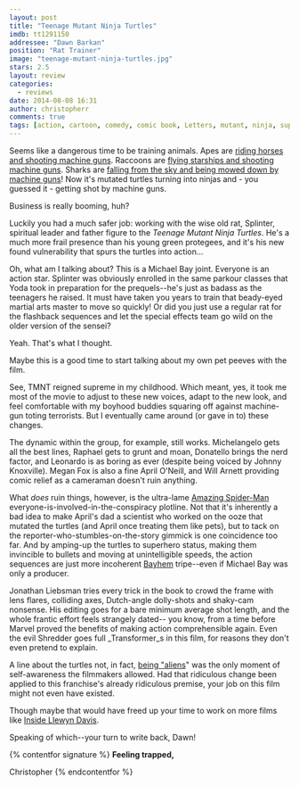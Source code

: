 ```yaml
---
layout: post
title: "Teenage Mutant Ninja Turtles"
imdb: tt1291150
addressee: "Dawn Barkan"
position: "Rat Trainer"
image: "teenage-mutant-ninja-turtles.jpg"
stars: 2.5
layout: review 
categories: 
  - reviews
date: 2014-08-08 16:31
author: christopherr
comments: true
tags: [action, cartoon, comedy, comic book, Letters, mutant, ninja, superhero, teenage, turtles]
---
```

Seems like a dangerous time to be training animals. Apes are [riding horses and shooting machine guns][3]. Raccoons are [flying starships and shooting machine guns][4]. Sharks are [falling from the sky and being mowed down by machine guns][5]! Now it's mutated turtles turning into ninjas and - you guessed it - getting shot by machine guns.

   [3]: /content/2014/7/12/dawn-of-the-planet-of-the-apes.html
   [4]: /content/2014/8/1/guardians-of-the-galaxy.html
   [5]: /content/2013/7/17/sharknado.html

Business is really booming, huh?

Luckily you had a much safer job: working with the wise old rat, Splinter, spiritual leader and father figure to the _Teenage Mutant Ninja Turtles_. He's a much more frail presence than his young green protegees, and it's his new found vulnerability that spurs the turtles into action…

Oh, what am I talking about? This is a Michael Bay joint. Everyone is an action star. Splinter was obviously enrolled in the same parkour classes that Yoda took in preparation for the prequels--he's just as badass as the teenagers he raised. It must have taken you years to train that beady-eyed martial arts master to move so quickly! Or did you just use a regular rat for the flashback sequences and let the special effects team go wild on the older version of the sensei?

Yeah. That's what I thought.

Maybe this is a good time to start talking about my own pet peeves with the film.

See, TMNT reigned supreme in my childhood. Which meant, yes, it took me most of the movie to adjust to these new voices, adapt to the new look, and feel comfortable with my boyhood buddies squaring off against machine-gun toting terrorists. But I eventually came around (or gave in to) these changes. 

The dynamic within the group, for example, still works. Michelangelo gets all the best lines, Raphael gets to grunt and moan, Donatello brings the nerd factor, and Leonardo is as boring as ever (despite being voiced by Johnny Knoxville). Megan Fox is also a fine April O'Neill, and Will Arnett providing comic relief as a cameraman doesn't ruin anything.

What _does_ ruin things, however, is the ultra-lame [Amazing Spider-Man][6] everyone-is-involved-in-the-conspiracy plotline. Not that it's inherently a bad idea to make April's dad a scientist who worked on the ooze that mutated the turtles (and April once treating them like pets), but to tack on the reporter-who-stumbles-on-the-story gimmick is one coincidence too far. And by amping-up the turtles to superhero status, making them invincible to bullets and moving at unintelligible speeds, the action sequences are just more incoherent [Bayhem][7] tripe--even if Michael Bay was only a producer.

   [6]: /content/2012/7/6/the-amazing-spider-man.html
   [7]: https://www.youtube.com/watch?v=2THVvshvq0Q

Jonathan Liebsman tries every trick in the book to crowd the frame with lens flares, colliding axes, Dutch-angle dolly-shots and shaky-cam nonsense. His editing goes for a bare minimum average shot length, and the whole frantic effort feels strangely dated-- you know, from a time before Marvel proved the benefits of making action comprehensible again. Even the evil Shredder goes full _Transformer_s in this film, for reasons they don't even pretend to explain.

A line about the turtles not, in fact, [being "aliens][8]" was the only moment of self-awareness the filmmakers allowed. Had that ridiculous change been applied to this franchise's already ridiculous premise, your job on this film might not even have existed. 

   [8]: http://screenrant.com/teenage-mutan-ninja-turtles-aliens-michael-bay-sandy-160115/

Though maybe that would have freed up your time to work on more films like [Inside Llewyn Davis][9].

   [9]: /content/2014/1/22/inside-llewyn-davis.html

Speaking of which--your turn to write back, Dawn!

{% contentfor signature %}
**Feeling trapped,**

Christopher
{% endcontentfor %}